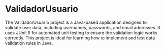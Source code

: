 # ValidadorUsuario
The ValidadorUsuario project is a Java-based application designed to validate user data, including usernames, passwords, and email addresses. It uses JUnit 5 for automated unit testing to ensure the validation logic works correctly. This project is ideal for learning how to implement and test data validation rules in Java.
